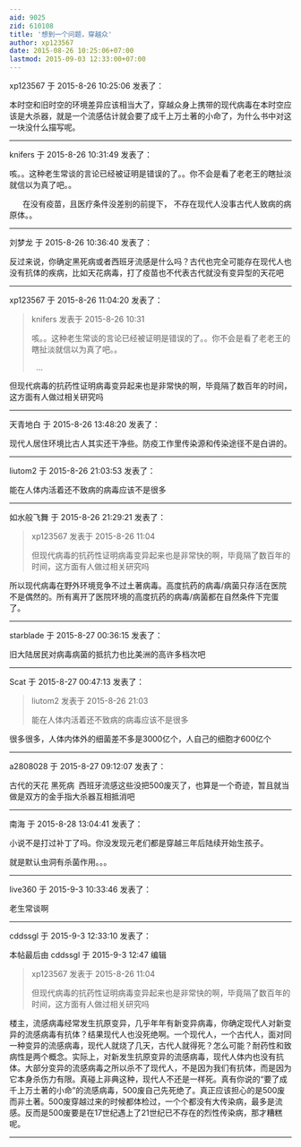 ```yaml
---
aid: 9025
zid: 610108
title: '想到一个问题，穿越众'
author: xp123567
date: 2015-08-26 10:25:06+07:00
lastmod: 2015-09-03 12:33:00+07:00
---
```


xp123567 于 2015-8-26 10:25:06 发表了：

本时空和旧时空的环境差异应该相当大了，穿越众身上携带的现代病毒在本时空应该是大杀器，就是一个流感估计就会要了成千上万土著的小命了，为什么书中对这一块没什么描写呢。

---------

knifers 于 2015-8-26 10:31:49 发表了：

咳。。这种老生常谈的言论已经被证明是错误的了。。你不会是看了老老王的瞎扯淡就信以为真了吧。。

      在没有疫苗，且医疗条件没差别的前提下， 不存在现代人没事古代人致病的病原体。。

---------

刘梦龙 于 2015-8-26 10:36:40 发表了：

反过来说，你确定黑死病或者西班牙流感是什么吗？古代也完全可能存在现代人也没有抗体的疾病，比如天花病毒，打了疫苗也不代表古代就没有变异型的天花吧

---------

xp123567 于 2015-8-26 11:04:20 发表了：

> knifers 发表于 2015-8-26 10:31
> 
> 咳。。这种老生常谈的言论已经被证明是错误的了。。你不会是看了老老王的瞎扯淡就信以为真了吧。。
> 
>   ...



但现代病毒的抗药性证明病毒变异起来也是非常快的啊，毕竟隔了数百年的时间，这方面有人做过相关研究吗

---------

天青地白 于 2015-8-26 13:48:20 发表了：

现代人居住环境比古人其实还干净些。防疫工作里传染源和传染途径不是白讲的。

---------

liutom2 于 2015-8-26 21:03:53 发表了：

能在人体内活着还不致病的病毒应该不是很多

---------

如水般飞舞 于 2015-8-26 21:29:21 发表了：

> xp123567 发表于 2015-8-26 11:04
> 
> 但现代病毒的抗药性证明病毒变异起来也是非常快的啊，毕竟隔了数百年的时间，这方面有人做过相关研究吗



所以现代病毒在野外环境竞争不过土著病毒。高度抗药的病毒/病菌只存活在医院不是偶然的。所有离开了医院环境的高度抗药的病毒/病菌都在自然条件下完蛋了。

---------

starblade 于 2015-8-27 00:36:15 发表了：

旧大陆居民对病毒病菌的抵抗力也比美洲的高许多档次吧

---------

Scat 于 2015-8-27 00:47:13 发表了：

> liutom2 发表于 2015-8-26 21:03
> 
> 能在人体内活着还不致病的病毒应该不是很多



很多很多，人体内体外的细菌差不多是3000亿个，人自己的细胞才600亿个

---------

a2808028 于 2015-8-27 09:12:07 发表了：

古代的天花 黑死病  西班牙流感这些没把500废灭了，也算是一个奇迹，暂且就当做是双方的金手指大杀器互相抵消吧

---------

南海 于 2015-8-28 13:04:41 发表了：

小说不是打过补丁了吗。你没发现元老们都是穿越三年后陆续开始生孩子。

就是默认虫洞有杀菌作用。。。

---------

live360 于 2015-9-3 10:33:46 发表了：

老生常谈啊

---------

cddssgl 于 2015-9-3 12:33:10 发表了：

本帖最后由 cddssgl 于 2015-9-3 12:47 编辑 


> 
> xp123567 发表于 2015-8-26 11:04
> 
> 但现代病毒的抗药性证明病毒变异起来也是非常快的啊，毕竟隔了数百年的时间，这方面有人做过相关研究吗



楼主，流感病毒经常发生抗原变异，几乎年年有新变异病毒，你确定现代人对新变异的流感病毒有抗体？结果现代人也没死绝啊。一个现代人，一个古代人，面对同一种变异的流感病毒，现代人就烧了几天，古代人就得死？怎么可能？耐药性和致病性是两个概念。实际上，对新发生抗原变异的流感病毒，现代人体内也没有抗体。大部分变异的流感病毒之所以杀不了现代人，不是因为我们有抗体，而是因为它本身杀伤力有限。真碰上非典这种，现代人不还是一样死。真有你说的“要了成千上万土著的小命”的流感病毒，500废自己先死绝了。真正应该担心的是500废而非土著。500废穿越过来的时候都体检过，一个个都没有大传染病，最多是流感。反而是500废要是在17世纪遇上了21世纪已不存在的烈性传染病，那才糟糕呢。

---------


